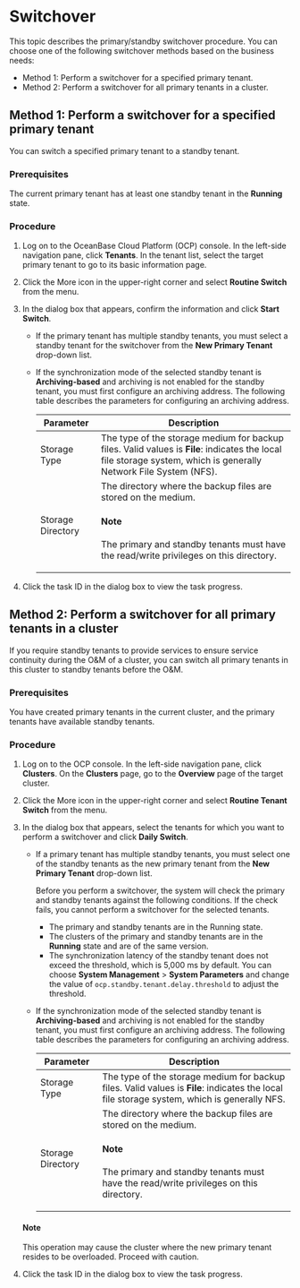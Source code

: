 # Switchover

This topic describes the primary/standby switchover procedure. You can choose one of the following switchover methods based on the business needs:

* Method 1: Perform a switchover for a specified primary tenant.
* Method 2: Perform a switchover for all primary tenants in a cluster.

## Method 1: Perform a switchover for a specified primary tenant

You can switch a specified primary tenant to a standby tenant.

### Prerequisites

The current primary tenant has at least one standby tenant in the **Running** state.

### Procedure

1. Log on to the OceanBase Cloud Platform (OCP) console. In the left-side navigation pane, click **Tenants**. In the tenant list, select the target primary tenant to go to its basic information page.

2. Click the More icon in the upper-right corner and select **Routine Switch** from the menu.

3. In the dialog box that appears, confirm the information and click **Start Switch**.

   * If the primary tenant has multiple standby tenants, you must select a standby tenant for the switchover from the **New Primary Tenant** drop-down list.
   * If the synchronization mode of the selected standby tenant is **Archiving-based** and archiving is not enabled for the standby tenant, you must first configure an archiving address. The following table describes the parameters for configuring an archiving address.

      | Parameter | Description |
      |--------|---------|
      | Storage Type | The type of the storage medium for backup files. Valid values is **File**: indicates the local file storage system, which is generally Network File System (NFS). |
      | Storage Directory | The directory where the backup files are stored on the medium. <main id="notice" type='explain'><h4>Note</h4><p>The primary and standby tenants must have the read/write privileges on this directory. </p></main> |

4. Click the task ID in the dialog box to view the task progress.

## Method 2: Perform a switchover for all primary tenants in a cluster

If you require standby tenants to provide services to ensure service continuity during the O&M of a cluster, you can switch all primary tenants in this cluster to standby tenants before the O&M.

### Prerequisites

You have created primary tenants in the current cluster, and the primary tenants have available standby tenants.

### Procedure

1. Log on to the OCP console. In the left-side navigation pane, click **Clusters**. On the **Clusters** page, go to the **Overview** page of the target cluster.

2. Click the More icon in the upper-right corner and select **Routine Tenant Switch** from the menu.

3. In the dialog box that appears, select the tenants for which you want to perform a switchover and click **Daily Switch**.

   * If a primary tenant has multiple standby tenants, you must select one of the standby tenants as the new primary tenant from the **New Primary Tenant** drop-down list.

      Before you perform a switchover, the system will check the primary and standby tenants against the following conditions. If the check fails, you cannot perform a switchover for the selected tenants.

      * The primary and standby tenants are in the Running state.
      * The clusters of the primary and standby tenants are in the **Running** state and are of the same version.
      * The synchronization latency of the standby tenant does not exceed the threshold, which is 5,000 ms by default. You can choose **System Management** > **System Parameters** and change the value of `ocp.standby.tenant.delay.threshold` to adjust the threshold.

   * If the synchronization mode of the selected standby tenant is **Archiving-based** and archiving is not enabled for the standby tenant, you must first configure an archiving address. The following table describes the parameters for configuring an archiving address.

      | Parameter | Description |
      |--------|---------|
      | Storage Type | The type of the storage medium for backup files. Valid values is **File**: indicates the local file storage system, which is generally NFS. |
      | Storage Directory | The directory where the backup files are stored on the medium.   <main id="notice" type='explain'><h4>Note</h4><p>The primary and standby tenants must have the read/write privileges on this directory. </p></main> |

   <main id="notice" type='explain'>
   <h4>Note</h4>
   <p>This operation may cause the cluster where the new primary tenant resides to be overloaded. Proceed with caution. </p>
   </main>

4. Click the task ID in the dialog box to view the task progress.
